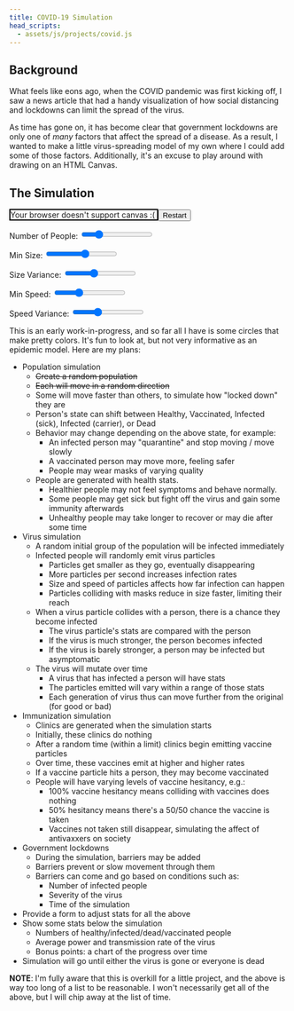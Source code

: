 ```yaml
---
title: COVID-19 Simulation
head_scripts:
  - assets/js/projects/covid.js
---
```


<style>
    canvas {
        border: 2px solid black;
    }
</style>

## Background
What feels like eons ago, when the COVID pandemic was first kicking off, I saw a news article that had
a handy visualization of how social distancing and lockdowns can limit the spread of the virus.

As time has gone on, it has become clear that government lockdowns are only one of *many* factors that
affect the spread of a disease.  As a result, I wanted to make a little virus-spreading model of my own
where I could add some of those factors.  Additionally, it's an excuse to play around with drawing on
an HTML Canvas.

## The Simulation

<canvas id="covidSim" width="800" height="600">
    Your browser doesn't support canvas :(
</canvas>
<button onClick="init()">Restart</button>

Number of People:
<input type="range" min="10" max="200" value="50" class="slider" id="populationBar">

Min Size:
<input type="range" min="0.5" max="5" value="3" step="0.5" class="slider" id="sizeMinBar">

Size Variance:
<input type="range" min="0" max="5" value="2" step="0.5" class="slider" id="sizeVaryBar">

Min Speed:
<input type="range" min="0" max="3" value="1" step="0.25" class="slider" id="speedMinBar">

Speed Variance:
<input type="range" min="0" max="3" value="1" step="0.25" class="slider" id="speedVaryBar">



This is an early work-in-progress, and so far all I have is some circles that make pretty colors.
It's fun to look at, but not very informative as an epidemic model.  Here are my plans:

- Population simulation
  - <strike>Create a random population</strike>
  - <strike>Each will move in a random direction</strike>
  - Some will move faster than others, to simulate how "locked down" they are
  - Person's state can shift between Healthy, Vaccinated, Infected (sick), Infected (carrier), or Dead
  - Behavior may change depending on the above state, for example:
    - An infected person may "quarantine" and stop moving / move slowly
    - A vaccinated person may move more, feeling safer
    - People may wear masks of varying quality
  - People are generated with health stats.
    - Healthier people may not feel symptoms and behave normally.
    - Some people may get sick but fight off the virus and gain some immunity afterwards
    - Unhealthy people may take longer to recover or may die after some time
- Virus simulation
  - A random initial group of the population will be infected immediately
  - Infected people will randomly emit virus particles
    - Particles get smaller as they go, eventually disappearing
    - More particles per second increases infection rates
    - Size and speed of particles affects how far infection can happen
    - Particles colliding with masks reduce in size faster, limiting their reach
  - When a virus particle collides with a person, there is a chance they become infected
    - The virus particle's stats are compared with the person
    - If the virus is much stronger, the person becomes infected
    - If the virus is barely stronger, a person may be infected but asymptomatic
  - The virus will mutate over time
    - A virus that has infected a person will have stats
    - The particles emitted will vary within a range of those stats
    - Each generation of virus thus can move further from the original (for good or bad)
- Immunization simulation
  - Clinics are generated when the simulation starts
  - Initially, these clinics do nothing
  - After a random time (within a limit) clinics begin emitting vaccine particles
  - Over time, these vaccines emit at higher and higher rates
  - If a vaccine particle hits a person, they may become vaccinated
  - People will have varying levels of vaccine hesitancy, e.g.:
    - 100% vaccine hesitancy means colliding with vaccines does nothing
    - 50% hesitancy means there's a 50/50 chance the vaccine is taken
    - Vaccines not taken still disappear, simulating the affect of antivaxxers on society
- Government lockdowns
  - During the simulation, barriers may be added
  - Barriers prevent or slow movement through them
  - Barriers can come and go based on conditions such as:
    - Number of infected people
    - Severity of the virus
    - Time of the simulation
- Provide a form to adjust stats for all the above
- Show some stats below the simulation
  - Numbers of healthy/infected/dead/vaccinated people
  - Average power and transmission rate of the virus
  - Bonus points: a chart of the progress over time
- Simulation will go until either the virus is gone or everyone is dead

**NOTE**: I'm fully aware that this is overkill for a little project, and the above is way too long
of a list to be reasonable.  I won't necessarily get all of the above, but I will chip away at the list of time.

<script>

    document.getElementById("populationBar").oninput = function() {
        numPeople = Number(this.value);
    };
    document.getElementById("sizeMinBar").oninput = function() {
        baseSize = Number(this.value);
    };
    document.getElementById("sizeVaryBar").oninput = function() {
        varySize = Number(this.value);
    };
    document.getElementById("speedMinBar").oninput = function() {
        baseSpeed = Number(this.value);
    };
    document.getElementById("speedVaryBar").oninput = function() {
        varySpeed = Number(this.value);
    };

    start();
</script>